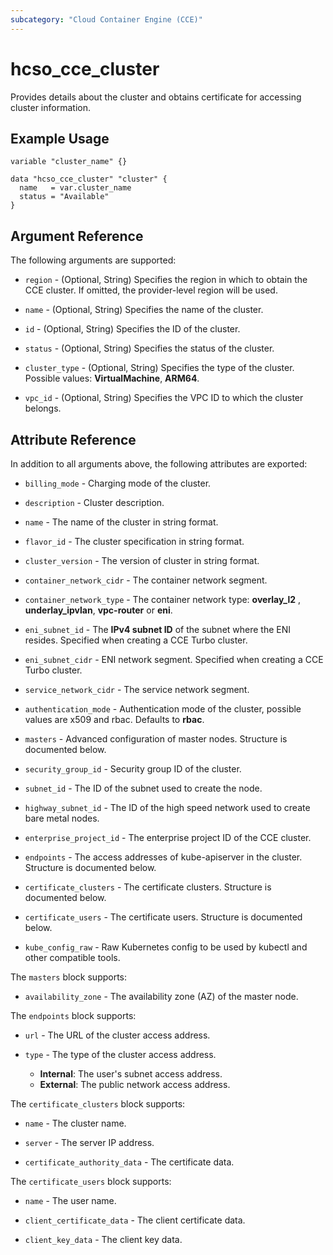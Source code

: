 ```yaml
---
subcategory: "Cloud Container Engine (CCE)"
---
```


# hcso_cce_cluster

Provides details about the cluster and obtains certificate for accessing cluster information.

## Example Usage

```hcl
variable "cluster_name" {}

data "hcso_cce_cluster" "cluster" {
  name   = var.cluster_name
  status = "Available"
}
```

## Argument Reference

The following arguments are supported:

* `region` - (Optional, String) Specifies the region in which to obtain the CCE cluster. If omitted, the provider-level
  region will be used.

* `name` - (Optional, String) Specifies the name of the cluster.

* `id` - (Optional, String) Specifies the ID of the cluster.

* `status` - (Optional, String) Specifies the status of the cluster.

* `cluster_type` - (Optional, String) Specifies the type of the cluster. Possible values: **VirtualMachine**, **ARM64**.

* `vpc_id` - (Optional, String) Specifies the VPC ID to which the cluster belongs.

## Attribute Reference

In addition to all arguments above, the following attributes are exported:

* `billing_mode` - Charging mode of the cluster.

* `description` - Cluster description.

* `name` - The name of the cluster in string format.

* `flavor_id` - The cluster specification in string format.

* `cluster_version` - The version of cluster in string format.

* `container_network_cidr` - The container network segment.

* `container_network_type` - The container network type: **overlay_l2** , **underlay_ipvlan**, **vpc-router** or **eni**.

* `eni_subnet_id` - The **IPv4 subnet ID** of the subnet where the ENI resides.
  Specified when creating a CCE Turbo cluster.

* `eni_subnet_cidr` - ENI network segment. Specified when creating a CCE Turbo cluster.

* `service_network_cidr` - The service network segment.

* `authentication_mode` - Authentication mode of the cluster, possible values are x509 and rbac. Defaults to **rbac**.

* `masters` - Advanced configuration of master nodes. Structure is documented below.

* `security_group_id` - Security group ID of the cluster.

* `subnet_id` - The ID of the subnet used to create the node.

* `highway_subnet_id` - The ID of the high speed network used to create bare metal nodes.

* `enterprise_project_id` - The enterprise project ID of the CCE cluster.

* `endpoints` - The access addresses of kube-apiserver in the cluster. Structure is documented below.

* `certificate_clusters` - The certificate clusters. Structure is documented below.

* `certificate_users` - The certificate users. Structure is documented below.

* `kube_config_raw` - Raw Kubernetes config to be used by kubectl and other compatible tools.

The `masters` block supports:

* `availability_zone` - The availability zone (AZ) of the master node.

The `endpoints` block supports:

* `url` - The URL of the cluster access address.

* `type` - The type of the cluster access address.
  + **Internal**: The user's subnet access address.
  + **External**: The public network access address.

The `certificate_clusters` block supports:

* `name` - The cluster name.

* `server` - The server IP address.

* `certificate_authority_data` - The certificate data.

The `certificate_users` block supports:

* `name` - The user name.

* `client_certificate_data` - The client certificate data.

* `client_key_data` - The client key data.
